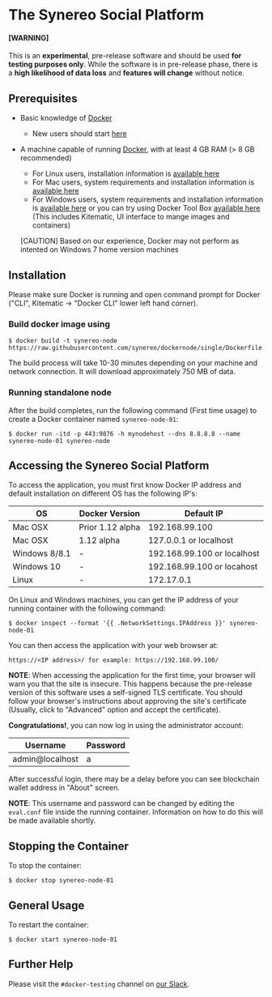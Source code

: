 
# The Synereo Social Platform

#### [WARNING]

This is an **experimental**, pre-release software and should be used **for testing purposes only**. While the software is in pre-release phase, there is a **high likelihood of data loss** and **features will change** without notice.

## Prerequisites
* Basic knowledge of [Docker](https://www.docker.com)
  * New users should start [here](https://docs.docker.com/engine/understanding-docker/)
* A machine capable of running [Docker](https://www.docker.com), with at least 4 GB RAM (> 8 GB recommended)
  * For Linux users, installation information is [available here](https://docs.docker.com/engine/installation/linux)
  * For Mac users, system requirements and installation information is [available here](https://docs.docker.com/docker-for-mac/)
  * For Windows users, system requirements and installation information is [available here](https://docs.docker.com/docker-for-windows/) or you can try using Docker Tool Box [available here](https://www.docker.com/products/docker-toolbox) (This includes Kitematic, UI interface to mange images and containers)
 
  [CAUTION] Based on our experience, Docker may not perform as intented on Windows 7 home version machines

## Installation

Please make sure Docker is running and open command prompt for Docker ("CLI", Kitematic -> "Docker CLI" lower left hand corner).

### Build docker image using 
```
$ docker build -t synereo-node https://raw.githubusercontent.com/synereo/dockernode/single/Dockerfile
```

The build process will take 10-30 minutes depending on your machine and network connection. It will download approximately  750 MB of data.

### Running standalone node 
After the build completes, run the following command (First time usage) to create a Docker container named `synereo-node-01`:
```
$ docker run -itd -p 443:9876 -h mynodehost --dns 8.8.8.8 --name synereo-node-01 synereo-node
```

## Accessing the Synereo Social Platform

To access the application, you must first know Docker IP address  and default installation on different OS has the following IP's:

OS|Docker Version |Default IP
--------|--------|--------
Mac OSX| Prior 1.12 alpha | 192.168.99.100
Mac OSX| 1.12 alpha | 127.0.0.1 or localhost
Windows 8/8.1| - | 192.168.99.100 or localhost
Windows 10| - | 192.168.99.100 or locahost
Linux | - | 172.17.0.1



On Linux and Windows machines, you can get the IP address of your running container with the following command:

```
$ docker inspect --format '{{ .NetworkSettings.IPAddress }}' synereo-node-01
```

You can then access the application with your web browser at:
```
https://<IP address>/ for example: https://192.168.99.100/
```

**NOTE**: When accessing the application for the first time, your browser will warn you that the site is insecure.  This happens because the pre-release version of this software uses a self-signed TLS certificate.  You should follow your browser's instructions about approving the site's certificate (Usually, click to "Advanced" option and accept the certificate).

**Congratulations!**, you can now log in using the administrator account:

Username|Password
--------|--------
admin@localhost|a

After successful login, there may be a delay before you can see blockchain wallet address in "About" screen.

**NOTE**: This username and password can be changed by editing the `eval.conf` file inside the running container. Information on how to do this will be made available shortly.

## Stopping the Container

To stop the container:

```
$ docker stop synereo-node-01
```

## General Usage

To restart the container:

```
$ docker start synereo-node-01
```

## Further Help

Please visit the `#docker-testing` channel on [our Slack](https://slack.synereo.com).
